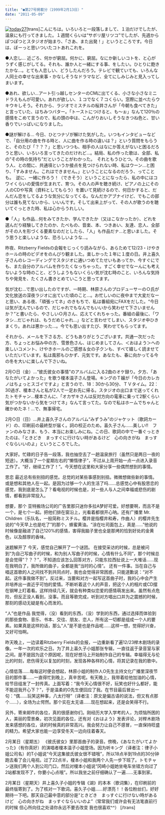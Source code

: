 ```yaml
---
title: "●第27号掲載分（1999年2月13日）"
date: "2011-05-09"
---
```


[![today27](images/today27.jpg)](https://forritz.org/home/wp-content/uploads/2011/05/today27.jpg)\[trans\]こんにちは。いろいろと一段落しまして、１泊だけでしたが、温泉にも行ってきました。１週間くらいは“サボリ屋リツコ”でしたが、先週からぽつぽつとスタジオが始まり、「さあ、また出発！」というところです。今日は、ぼーっと思いついたコトあれこれを。

●人恋し… 近ごろ、何かが窮屈。何かに、窮屈。なにか新しいコトを、と心がうずく感じがしてる。それも、誰か人と一緒にする事、をしたい。ひとりに飽きたかな…。とても人恋しい、どうしたんだろう。テレビで観ていても、いろんな人同士の幸せな出来事・かなしそうなドラマなど、全てにしみじみと見入ってしまいます。

●あれ、欲しい…アート引っ越しセンターのCMに出てくる、小さな小さなミニドラえもんが可愛い。あれが欲しい、１コでなく７コくらい。窓際に並べたらウキウキしそう。それから、ラジオでミスチルの桜井さんが「今朝も食べてきた」と言っていた、はちみつバター。「トーストにつけると、も～ぉ」なんて120％の感情をこめて言うので、私の頭の中は、こんがりおいしそうなきつね色と、甘い香りでいっぱいになりました。

●謎が解ける… 今日、ひとつナゾが解けた気がした。いつもインタビューなどで、「自分用の曲を作る時と、人に曲を作る時の違いは？」という質問をもらうと、そのたび「？？？」と思いつつも、相手の人はなにか答えがないと困るだろうと思い、いろいろ言ってきたのだけれど…。結局、私の作った歌は、全部、私の“その時の気持ち”だということがわかった。　それともうひとつ。その曲を歌う人、との間に、共通項というか接点を見つけられない時、私はウーン…と困り、「すみません。これはできません。」ということになるのだろう、ってことも。　逆に、一緒に作ろう！（できそう）ということになったら、私の中にはコワイくらいの愛情が生まれて、育つ。その人の声を聴き続け、ピアノの上にその人のCDや写真（資料としてもらう）を置いて見続けるので、何日かすると、だんだん恋をしてるような気分になってくる。なんだかアブナイけど、でもこの部分は誰も見てないから、いいんです。そして出来上がって、その人が歌うのを聴いてぐっときた時、私は心からうれしい。

●「人」も作品…何をみてきたか、学んできたか（又はこなかったか）、どれを選んだり経験してきたのか、たべもの、音楽、本、つきあい、友達、恋人、全部がその人を形づくる要素なのだとしたら、「人」も作品だナ…と思いました。そう思うと楽しいような、恐ろしいような…。

昨夜、Ritzberry Fieldsの会報をじっくり読みながら、あらためて12/23・けやきホールの時のビデオをのんびり観ました。楽しかった１年に１度の日。井上喜久子さんのレコーディングでスタジオに通いつめてたせいもあってか、今すぐにでも、また自分のアルバムを作りたくなっちゃった。すごく幸せでなーんにも考えないような時のこと、どうしようもないくらい気が沈む時のこと、いろんな気持ちや発見を、たくさん書きとめていこうと思ってます。

気が沈む…で思い出したのですが、一時期、林原さんのプロデューサーのＯ氏が文化放送の深夜ラジオに出ていた頃のこと…。お忙しいのに夜中まで大変だなーと思い、ある夜、「頑張ってネ」のきもちで、私は番組宛にFAXをだした。“今日は気が沈んでいるので、だじゃれでもなんでもいいから笑わせて下さいませんか？”と書いたら、やさしいＯ月さん、応えてくれちゃった。番組の最後に、「ワタシ…だじゃれは、もうだめじゃれ…」などと言わせてしまい、スタジオ中ひきまくり。あれは悪かった…。今でも思い出すたび、笑わせてもらってます。

それから、メールを下さる方、どうもありがとうございます。共通一次だった方、ちょっとお悩み中の方、雪景色さん、はじめましてさん、＜おはよう＞への楽しいコメント、けやきホールのご感想＆女の子クンも、すべて嬉しく読ませていただいています。私は風邪もひかず、元気です。あなたも、春に向かってる今の冬を大いに楽しんで下さいね。

2月○日（金）…“彼氏彼女の事情”のアルバムに入る2曲のオケ録り。夕方、「あなたがいてよかった」を歌う榎本温子さん登場。キングのＴ嬢が「今日のカレカノはちょっとスゴイですよ」と言うので、18：30から30分、ＴＶタイム。22：30過ぎ、榎本さんと私が2人で一足お先に帰る。スタジオの出口まで送ってくれたトモチャン…榎本さんに、「オカザキさんは反対方向の電車に乗って2駅くらい気がつかないから気をつけてネ」なんて言ってた。なので私はホームでちゃんと確かめたネ！…で、無事帰宅。

2月○日（日）…井上喜久子さんのアルバム“みずうみ”のジャケット（歌詞カード）の、印刷前の最終型が届く。詞の校正のため。喜久子さん……美しい!!　ファンのみなさま、もう、本当にお楽しみにね。この日、歌詞の中で一番ぐっときたのは、「ときどき　まっすぐに行けない時があるけど　心の向きがね　まっすぐならいいのよ」というところでした。

大家好。忙碌的日子告一段落，我也抽空去了一趟温泉旅行（虽然只是两日一夜的短途）。大概当了一个星期左右的“懒惰律子”，不过从上周开始一点一点进入录音工作了。“好，继续工作了！”。今天想在这里和大家分享一些偶然想到的事情。

思恋 最近总有些别扭的感觉。总觉的对某些事感到别扭。微微想做些新的事情。或是想和其他人在一起。是因为过够一个人的生活了吗……总感觉心中有股思恋的感觉，我到底是怎么了？看电视的时候也是，对一些人与人之间幸福或悲伤的剧情，都看到非常投入。

想要，那个 亚特搬场公司的广告里那只迷你多拉A梦好可爱。好想要啊，而且不是一个，是七个一起。把他们排在窗沿上，光看着都很开心呐。还有广播里 Mr. Children（乐队名，一般简称ミスチル。樱井是指樱井和寿，作曲人）的樱井先生说的“今天早上也是吃了”的那个，蜂蜜黄油。“涂在吐司面包上，真是……”他说的时候像是融进了自己120%的感情，害得我脑子里也全是那烤的恰到好处的金黄色，以及醇厚的香味。

迷题解开了 今天，感觉自己解开了一个谜团。 在接受采访的时候，总是被问到“为自己写曲子的时候，和为别人写曲子的时候，心情有什么不同”，那个时候总是会觉得“？？？”，不知道应该怎么回答对方，只能东拉西扯说上一大堆话……现在我明白了，我所做的曲子，全都是我“当时的心情”。 还有一件事。当在自己与唱这首歌的人之间找不到共同点时，我也会觉得非常困惑，只能道歉说：“对不起。这件事我做不到”。反过来，当要和对方一起写这首曲子时，我的心中会产生并培养出一直近乎可怕的爱情。不断听着这个人的声音，把这个人的相片或CD摆在钢琴上盯着看。这样持续几天，就会有种类似恋爱的感情萌发出来。虽然有点危险，但反正没人看到，没事。而且等歌完成，听到对方唱出口并为之震撼的时候，那刻的感动无疑是有心而发的。

“人”也是作品 我觉得，（没）看到的东西，（没）学到的东西，通过选择而体验到的那些食物、音乐、书本、交往、朋友、恋人，所有这一切都是组成一个人的要素。如果真是这样的话，那么“人”是不是也是作品呢……这样一想，觉得好兴奋，又好可怕啊。

昨天晚上，一边读着Ritzberry Fields的会报，一边重新看了遍12/23榉木剧场的录像。一年一次的欢乐之日。为了井上喜久子小姐那张专辑，一直往返于录音室与家之间。是不是因为这个原因呢，现在好想马上开始制作自己的专辑。幸福得无与伦比的时刻，悲伤得无以复加的时刻，发现各种各样的心情，将其记录在我的歌中。

心情低落……每每这时便会想起，林原小姐的制作人O先生主持文化广播里深夜节目的那件事……一直得忙到晚上，真辛苦呢。有天晚上，我带着给他加油的心情，给节目组发了一封传真。上面写着：“我今天心情很不好，玩笑也好什么都好，能不能逗我开心下？”，于是温柔的O先生便回应了我。在节目最后冒出一句：“偶……玩笑这种事，八太行呀”（译者注：原文是偏古语的说法，但又有点那个……），全场为止愕然。那个实在太无语……现在想起来，还是会笑得不行。

另外，寄来邮件的各位，真的很感谢你们。刚经历大学入学考的人，为烦恼所困的人，美丽的雪景桑，初次见面的各位，还有对《おはよう》发表评论，对榉木剧场发来感想的各位，读的时候真的非常高兴。我会努力让自己不感冒，一直保持旺盛的精力。希望大家也能一边享受冬天一边向往着春天。

2月某日（星期五） 《彼氏彼女》里那首曲子的录音。傍晚，《あなたがいてよかった》（有你真好）的演唱者榎本温子小姐登场。因为听キング（译者注：律子小姐公司名）的T小姐说“今天这集彼氏彼女很不错哦”，所以18点半到19点的30分钟跑去看了会儿电视。过了22点半，榎本小姐和我两个人先一步下班了。トモチャン送我们两个人到公司门口，然后对榎本小姐说“冈崎小姐她坐电车坐错方向过了2站都发现不了，你要小心点哦”。所以我坐之前仔细确认了一遍……无事到家。

2月某日（星期天）井上喜久子小姐的专辑《湖》的本本（歌词集），在印刷前的最终版寄到了。为了核对一下歌词。喜久子小姐……好漂亮！！各位粉丝们，好好期待一下吧。那天自己最中意的部分是“ときどき　まっすぐに行けない時があるけど　心の向きがね　まっすぐならいいのよ”（常常我们或许会有无法笔直前行的时候 但心所向往之处请你永远不要去改变 我也很喜欢^^） \[/trans\]
